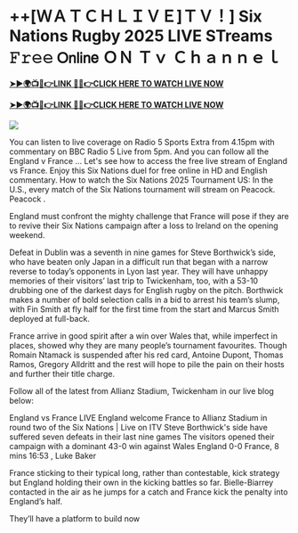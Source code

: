 # ++[ＷＡＴＣＨＬＩＶＥ]ＴＶ！] Six Nations Rugby 2025 LIVE STreams 𝙵𝚛𝚎𝚎 𝖮𝗇𝗅𝗂𝗇𝖾 ＯＮ Ｔｖ Ｃｈａｎｎｅｌ


**[➤►🌍📺📱👉LINK 🔴✅👉CLICK HERE TO WATCH LIVE NOW](https://mr-juniior.blogspot.com/2025/02/rug.html)**

**[➤►🌍📺📱👉LINK 🔴✅👉CLICK HERE TO WATCH LIVE NOW](https://mr-juniior.blogspot.com/2025/02/rug.html)**

[![](https://blogger.googleusercontent.com/img/b/R29vZ2xl/AVvXsEjNiOWRB3jdxsmxMRD7jkwKxsaZ5Nw2w9r6Zl7pWcRY1oy3VaREp6oLXa2h4xZACO5Iaq12YPaUzOslPrTv3cSH90fA94u6k0FPqczaYVL02SZ-uErMPKyOt3VgLVu3lfXsPoj3_QMNJSLTP8W1c_ErsgFSkrV-QHKnkHkKLMOTWljjQyTwK_kePi0JC4s/w520-h293/Rugby%20Image.gif)](https://mr-juniior.blogspot.com/2025/02/rug.html)

You can listen to live coverage on Radio 5 Sports Extra from 4.15pm with commentary on BBC Radio 5 Live from 5pm. And you can follow all the England v France ... Let's see how to access the free live stream of England vs France. Enjoy this Six Nations duel for free online in HD and English commentary. How to watch the Six Nations 2025 Tournament US: In the U.S., every match of the Six Nations tournament will stream on Peacock. Peacock .

England must confront the mighty challenge that France will pose if they are to revive their Six Nations campaign after a loss to Ireland on the opening weekend.

Defeat in Dublin was a seventh in nine games for Steve Borthwick’s side, who have beaten only Japan in a difficult run that began with a narrow reverse to today’s opponents in Lyon last year. They will have unhappy memories of their visitors’ last trip to Twickenham, too, with a 53-10 drubbing one of the darkest days for English rugby on the pitch. Borthwick makes a number of bold selection calls in a bid to arrest his team’s slump, with Fin Smith at fly half for the first time from the start and Marcus Smith deployed at full-back.

France arrive in good spirit after a win over Wales that, while imperfect in places, showed why they are many people’s tournament favourites. Though Romain Ntamack is suspended after his red card, Antoine Dupont, Thomas Ramos, Gregory Alldritt and the rest will hope to pile the pain on their hosts and further their title charge.

Follow all of the latest from Allianz Stadium, Twickenham in our live blog below:

England vs France LIVE
England welcome France to Allianz Stadium in round two of the Six Nations | Live on ITV
Steve Borthwick's side have suffered seven defeats in their last nine games
The visitors opened their campaign with a dominant 43-0 win against Wales
England 0-0 France, 8 mins
16:53 , Luke Baker

France sticking to their typical long, rather than contestable, kick strategy but England holding their own in the kicking battles so far. Bielle-Biarrey contacted in the air as he jumps for a catch and France kick the penalty into England’s half.

They’ll have a platform to build now
